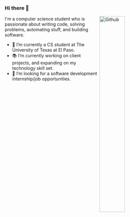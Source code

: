 ### Hi there 👋

[<img width="40%" align="right" alt="Github" src="https://i.imgur.com/mDCD4BB.png">](https://www.youtube.com/channel/UCnrXZrnhFuciCBwUKsu8s4Q)

I'm a computer science student who is passionate about writing code, solving problems, automating stuff, and building software.

- 🔭 I’m currently a CS student at The University of Texas at El Paso.
- 📚 I’m currently working on client projects, and expanding on my technology skill set.
- 👯 I’m looking for a software development internship/job opportunities.
